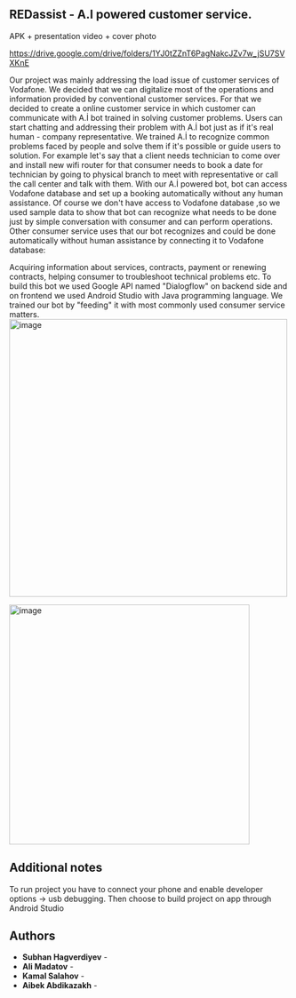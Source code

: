## REDassist - A.I powered customer service. 

APK + presentation video + cover photo

https://drive.google.com/drive/folders/1YJ0tZZnT6PagNakcJZv7w_jSU7SVXKnE

Our project was mainly addressing the load issue of customer services of Vodafone.
We decided that we can digitalize most of the operations and information provided by conventional customer services.
For that we decided to create a online customer service in which customer can communicate with A.İ bot trained in solving customer problems.
Users can start chatting and addressing their problem with A.İ bot just as if it's real human - company representative.
We trained A.İ to recognize common problems faced by people and solve them if it's possible or guide users to solution.
For example let's say that a client needs technician to come over and install new wifi router for that consumer needs to book a date for technician by going to physical branch 
to meet with representative or call the call center and talk with them. With our A.İ powered bot, bot can access Vodafone database and set up a booking automatically 
without any human assistance. 
Of course we don't have access to Vodafone database ,so we used sample data to show that  bot can recognize what needs to be done just by simple conversation
with consumer and can perform operations. 
Other consumer service uses that our bot recognizes and could be done automatically without human assistance by connecting it to Vodafone database: 

Acquiring information about services, contracts, payment or renewing contracts, helping consumer to troubleshoot technical problems etc.
To build this bot we used Google API named "Dialogflow" on backend side and on frontend we used Android Studio with Java programming language.
We trained our bot by "feeding" it with most commonly used consumer service matters.
<img width="500" alt="image" src="https://user-images.githubusercontent.com/32957204/166118109-adbaa752-2a4e-48fe-afed-16b98756456d.png">

<img width="432" alt="image" src="https://user-images.githubusercontent.com/32957204/166118114-5d6dc9bf-ef97-4500-bc36-99e9e08eb9bf.png">


## Additional notes 

To run project you have to connect your phone and enable developer options -> usb debugging. Then choose to build project on app through Android Studio

## Authors

* **Subhan Hagverdiyev** -
* **Ali Madatov** - 
* **Kamal Salahov** - 
* **Aibek Abdikazakh** - 


